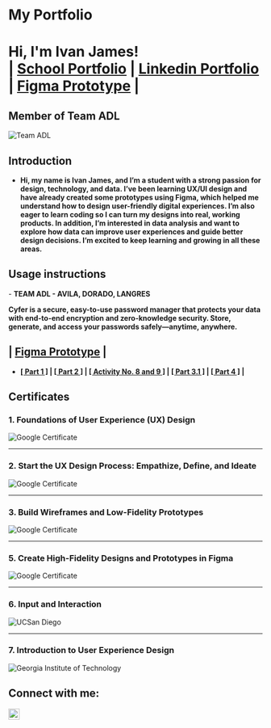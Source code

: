 # My Portfolio
<h1>Hi, I'm Ivan James! <br/> | <a href="https://github.com/IvanJames25">School Portfolio</a> | <a href="www.linkedin.com/in/ivan-james-langres-aa93bb275">Linkedin Portfolio</a> | <a href="https://www.figma.com/design/pHAOW9XRJTtZFc4CsqkBm0/HCI?node-id=69-946&p=f&m=draw">Figma Prototype</a> | </h1>

<h2>Member of Team ADL</h2>

![Team ADL](TeamADL.png)

<h2>Introduction</h2>

- <b>Hi, my name is Ivan James, and I’m a student with a strong passion for design, technology, and data. I’ve been learning UX/UI design and have already created some prototypes using Figma, which helped me understand how to design user-friendly digital experiences. I’m also eager to learn coding so I can turn my designs into real, working products. In addition, I’m interested in data analysis and want to explore how data can improve user experiences and guide better design decisions. I’m excited to keep learning and growing in all these areas.</b>

<h2>Usage instructions</h2>
- <b>TEAM ADL - AVILA, DORADO, LANGRES


Cyfer is a secure, easy-to-use password manager that protects your data with end-to-end encryption and zero-knowledge security. Store, generate, and access your passwords safely—anytime, anywhere.</b>

<h2> | <a href="https://www.figma.com/design/pHAOW9XRJTtZFc4CsqkBm0/HCI?node-id=69-946&p=f&m=draw">Figma Prototype</a> | </h2>

- <b><a href="https://malayancollegesmindanaoo365-my.sharepoint.com/personal/macavila_mcm_edu_ph/_layouts/15/onedrive.aspx?id=%2Fpersonal%2Fmacavila%5Fmcm%5Fedu%5Fph%2FDocuments%2F2024%2D2025%2FHCI%2FModule%202%2FTEAM%20ADL%2Epdf&parent=%2Fpersonal%2Fmacavila%5Fmcm%5Fedu%5Fph%2FDocuments%2F2024%2D2025%2FHCI%2FModule%202&ga=1">[ Part 1 ]</a> | <a href="https://malayancollegesmindanaoo365-my.sharepoint.com/personal/ijlangres_mcm_edu_ph/_layouts/15/onedrive.aspx?id=%2Fpersonal%2Fijlangres%5Fmcm%5Fedu%5Fph%2FDocuments%2FModule%203%2FDESIGN%20ALTERNATIVES%2Epng&parent=%2Fpersonal%2Fijlangres%5Fmcm%5Fedu%5Fph%2FDocuments%2FModule%203&ga=1">[ Part 2 ]</a> | <a href="https://malayancollegesmindanaoo365-my.sharepoint.com/:w:/g/personal/ejdorado_mcm_edu_ph/EQELtWsA6F1OsLbzD35A_DsBEkWKnNCkQkWNZhCe03pu4w?e=OzR5lL">[ Activity No. 8 and 9 ]</a> |  <a href="https://malayancollegesmindanaoo365-my.sharepoint.com/personal/ejdorado_mcm_edu_ph/_layouts/15/onedrive.aspx?ga=1&id=%2Fpersonal%2Fejdorado%5Fmcm%5Fedu%5Fph%2FDocuments%2FADL%5FAVILA%5FDORADO%5FLANGRES%20PART%203%2FPART%203%2E1%20SYSTEM%20PROTOTYPE%5FADL%2DCYFER%2Epdf&parent=%2Fpersonal%2Fejdorado%5Fmcm%5Fedu%5Fph%2FDocuments%2FADL%5FAVILA%5FDORADO%5FLANGRES%20PART%203">[ Part 3.1 ]</a> | <a href="https://malayancollegesmindanaoo365-my.sharepoint.com/personal/ejdorado_mcm_edu_ph/_layouts/15/onedrive.aspx?ga=1&id=%2Fpersonal%2Fejdorado%5Fmcm%5Fedu%5Fph%2FDocuments%2FADL%5FAVILA%5FDORADO%5FLANGRES%20PART%204%2FPART%204%20PROJECT%20PRESENTATION%20%2D%20ADL%2Epdf&parent=%2Fpersonal%2Fejdorado%5Fmcm%5Fedu%5Fph%2FDocuments%2FADL%5FAVILA%5FDORADO%5FLANGRES%20PART%204">[ Part 4 ]</a> | </b>


<h2>Certificates</h2>

### 1. Foundations of User Experience (UX) Design
![Google Certificate](Coursera1.png)

---

### 2. Start the UX Design Process: Empathize, Define, and Ideate 
![Google Certificate](Coursera2.png)

---

### 3. Build Wireframes and Low-Fidelity Prototypes 
![Google Certificate](Coursera3.png)

---

### 5. Create High-Fidelity Designs and Prototypes in Figma 
![Google Certificate](Coursera5.png)

---

### 6. Input and Interaction
![UCSan Diego](Coursera6.png)

---

### 7. Introduction to User Experience Design
![Georgia Institute of Technology](Coursera7.png)



<h2>Connect with me:</h2>

[<img align="left" alt="Ivan James | LinkedIn" width="22px" src="https://cdn.jsdelivr.net/npm/simple-icons@v3/icons/linkedin.svg" />][linkedin]

[linkedin]: www.linkedin.com/in/ivan-james-langres
